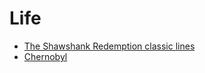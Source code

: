# Life

- [The Shawshank Redemption classic lines](The-Shawshank-Redemption)
- [Chernobyl](Chernobyl.md)